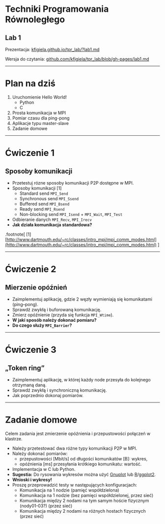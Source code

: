 <!-- class: center, middle, inverse -->

# Techniki Programowania Równoległego
## Lab 1

Prezentacja: [kfigiela.github.io/tpr_lab/?lab1.md](http://kfigiela.github.io/tpr_lab/?lab1.md)

Wersja do czytania: 
[github.com/kfigiela/tpr_lab/blob/gh-pages/lab1.md](https://github.com/kfigiela/tpr_lab/blob/gh-pages/lab1.md)


---
# Plan na dziś

1. Uruchomienie Hello World!
    * Python
    * C
2. Prosta komunikacja w MPI
3. Pomiar czasu dla ping-pong
4. Aplikacje typu master-slave
5. Zadanie domowe

---
# Ćwiczenie 1
## Sposoby komunikacji

* Przetestuj rózne sposoby komunikacji P2P dostępne w MPI.
* Sposoby komunikacji [1]
  * Standard send `MPI_Send`
  * Synchronous send `MPI_Ssend`
  * Buffered send `MPI_Bsend`
  * Ready send `MPI_Rsend`
  * Non-blocking send `MPI_Isend` + `MPI_Wait`, `MPI_Test`
* Odbieranie danych `MPI_Recv`, `MPI_Irecv`
* **Jak działa komunikacja standardowa?**

.footnote[
[1] 
[http://www.dartmouth.edu/~rc/classes/intro_mpi/mpi_comm_modes.html](http://www.dartmouth.edu/~rc/classes/intro_mpi/mpi_comm_modes.html)
]


---
# Ćwiczenie 2
## Mierzenie opóźnień

* Zaimplementuj aplikację, gdzie 2 węzły wymieniają się komunikatami (ping–pong).
* Sprawdź zwykłą i buforowaną komunikację.
* Zmierz opóźnienie (przyda się funkcja `MPI_Wtime`).
* **W jaki sposób należy dokonać pomiaru?**
* **Do czego służy `MPI_Barrier`?**

---
# Ćwiczenie 3
## „Token ring”

* Zaimplementuj aplikację, w której każdy node przesyła do kolejnego otrzymaną daną.
* Sprawdź zwykłą i synchroniczną komunikację.
* Jak poprzednio dokonaj pomiarów.

---
# Zadanie domowe

Celem zadania jest zmierzenie opóźnienia i przepustowości połączeń w klastrze. 

* Należy przetestować dwa różne typy komunikacji P2P w MPI.
* Należy dokonać pomiarów:
  * przepustowości [Mbit/s] od długości komunikatów [B]: wykres,
  * opóźnienia [ms] przesyłania krótkiego komunikatu: wartość. 
* Implementacja w C lub Python.
* **Sugestia:** Do rysowania wykresów można użyć [Gnuplot](http://www.gnuplot.info) lub 
[R](http://www.r-project.org)/[ggplot2](http://ggplot2.org).
* **Wnioski i wykresy!**
* Proszę przeprowadzić testy w następujących konfiguracjach:
  * Komunikacja na 1 nodzie (pamięć współdzielona)
  * Komunikacja na 1 nodzie (bez pamięci współdzielonej, przez sieć)
  * Komunikacja między 2 nodami na tym samym hoście fizycznym (nody01-03?) (przez sieć)
  * Komunikacja między 2 nodami na różnych hostach fizycznych (przez sieć)

<!-- * **Uwaga!** W C++/Boost dostępna jest tylko komunikacja standardowa i tylko taką można w tam 
przetestować.
  * Testy dla komunikacji standardowej.
  * Przetestować wbudowane w bibliotekę boost mechanizmy automatycznej serializacji standardowych 
struktur z STL (vector, map, string, etc.) - ocenić overhead serializacji dla typu `vector`.  -->

<!--
# Zadanie domowe – Zeus

1. Review kodu kolegów (czy metoda pomiarów jest taka sama).
1. Uruchomienie kodów na klastrze Zeus w różnych konfiguracjach 
   * 1 node fizyczny
   * 2 nody fizyczne – patrz `man mpiexec`
1. Przeprowadzenie pomiarów
1. Wygenerowanie wykresów
1. **Wnioski!**
-->

